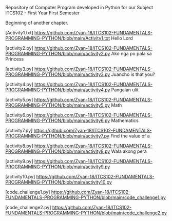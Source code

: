 Repository of Computer Program developed in Python for our Subject ITCS102 - First Year First Semester

Beginning of another chapter.

[Activity1.txt] https://github.com/Zyan-18/ITCS102-FUNDAMENTALS-PROGRAMMING-PYTHON/blob/main/Activity1.txt
Hello Lord

[activity2.py] https://github.com/Zyan-18/ITCS102-FUNDAMENTALS-PROGRAMMING-PYTHON/blob/main/activity2.py
Ako nga po pala sa Princess

[activity3.py] https://github.com/Zyan-18/ITCS102-FUNDAMENTALS-PROGRAMMING-PYTHON/blob/main/activity3.py
Juancho is that you?

[activity4.py] https://github.com/Zyan-18/ITCS102-FUNDAMENTALS-PROGRAMMING-PYTHON/blob/main/activity4.py
Pangalan ulit

[activity5.py] https://github.com/Zyan-18/ITCS102-FUNDAMENTALS-PROGRAMMING-PYTHON/blob/main/activity5.py
Math

[activity6.py] https://github.com/Zyan-18/ITCS102-FUNDAMENTALS-PROGRAMMING-PYTHON/blob/main/activity6.py
Mathematics

[activity7.py] https://github.com/Zyan-18/ITCS102-FUNDAMENTALS-PROGRAMMING-PYTHON/blob/main/activity7.py
Find the value of a

[activity8.py] https://github.com/Zyan-18/ITCS102-FUNDAMENTALS-PROGRAMMING-PYTHON/blob/main/activity8.py
Wala akong pera

[activity9.py] https://github.com/Zyan-18/ITCS102-FUNDAMENTALS-PROGRAMMING-PYTHON/blob/main/activity9.py

[activity10.py] https://github.com/Zyan-18/ITCS102-FUNDAMENTALS-PROGRAMMING-PYTHON/blob/main/activity10.py

[code_challenge1.py] https://github.com/Zyan-18/ITCS102-FUNDAMENTALS-PROGRAMMING-PYTHON/blob/main/code_challenge1.py

[code_challenge2.py] https://github.com/Zyan-18/ITCS102-FUNDAMENTALS-PROGRAMMING-PYTHON/blob/main/code_challenge2.py
